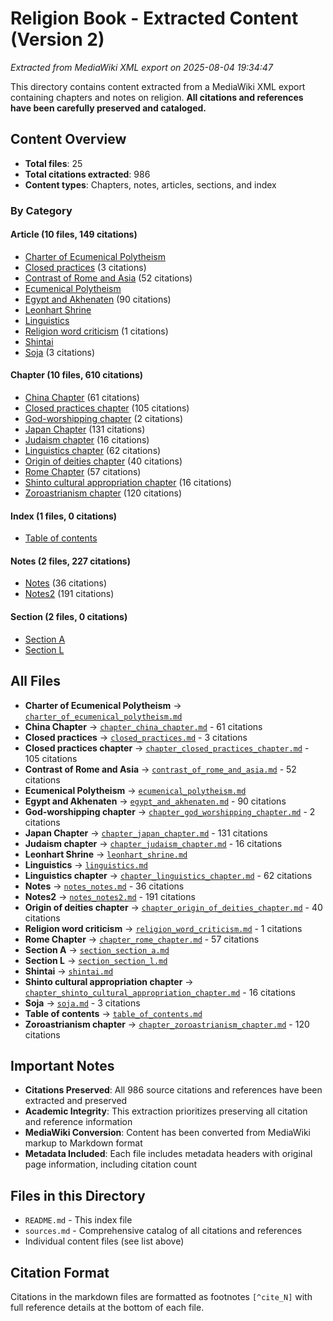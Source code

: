# Religion Book - Extracted Content (Version 2)

*Extracted from MediaWiki XML export on 2025-08-04 19:34:47*

This directory contains content extracted from a MediaWiki XML export containing chapters and notes on religion. **All citations and references have been carefully preserved and cataloged.**

## Content Overview

- **Total files**: 25
- **Total citations extracted**: 986
- **Content types**: Chapters, notes, articles, sections, and index

### By Category

#### Article (10 files, 149 citations)

- [Charter of Ecumenical Polytheism](charter_of_ecumenical_polytheism.md)
- [Closed practices](closed_practices.md) (3 citations)
- [Contrast of Rome and Asia](contrast_of_rome_and_asia.md) (52 citations)
- [Ecumenical Polytheism](ecumenical_polytheism.md)
- [Egypt and Akhenaten](egypt_and_akhenaten.md) (90 citations)
- [Leonhart Shrine](leonhart_shrine.md)
- [Linguistics](linguistics.md)
- [Religion word criticism](religion_word_criticism.md) (1 citations)
- [Shintai](shintai.md)
- [Soja](soja.md) (3 citations)

#### Chapter (10 files, 610 citations)

- [China Chapter](chapter_china_chapter.md) (61 citations)
- [Closed practices chapter](chapter_closed_practices_chapter.md) (105 citations)
- [God-worshipping chapter](chapter_god_worshipping_chapter.md) (2 citations)
- [Japan Chapter](chapter_japan_chapter.md) (131 citations)
- [Judaism chapter](chapter_judaism_chapter.md) (16 citations)
- [Linguistics chapter](chapter_linguistics_chapter.md) (62 citations)
- [Origin of deities chapter](chapter_origin_of_deities_chapter.md) (40 citations)
- [Rome Chapter](chapter_rome_chapter.md) (57 citations)
- [Shinto cultural appropriation chapter](chapter_shinto_cultural_appropriation_chapter.md) (16 citations)
- [Zoroastrianism chapter](chapter_zoroastrianism_chapter.md) (120 citations)

#### Index (1 files, 0 citations)

- [Table of contents](table_of_contents.md)

#### Notes (2 files, 227 citations)

- [Notes](notes_notes.md) (36 citations)
- [Notes2](notes_notes2.md) (191 citations)

#### Section (2 files, 0 citations)

- [Section A](section_section_a.md)
- [Section L](section_section_l.md)

## All Files

- **Charter of Ecumenical Polytheism** → [`charter_of_ecumenical_polytheism.md`](charter_of_ecumenical_polytheism.md)
- **China Chapter** → [`chapter_china_chapter.md`](chapter_china_chapter.md) - 61 citations
- **Closed practices** → [`closed_practices.md`](closed_practices.md) - 3 citations
- **Closed practices chapter** → [`chapter_closed_practices_chapter.md`](chapter_closed_practices_chapter.md) - 105 citations
- **Contrast of Rome and Asia** → [`contrast_of_rome_and_asia.md`](contrast_of_rome_and_asia.md) - 52 citations
- **Ecumenical Polytheism** → [`ecumenical_polytheism.md`](ecumenical_polytheism.md)
- **Egypt and Akhenaten** → [`egypt_and_akhenaten.md`](egypt_and_akhenaten.md) - 90 citations
- **God-worshipping chapter** → [`chapter_god_worshipping_chapter.md`](chapter_god_worshipping_chapter.md) - 2 citations
- **Japan Chapter** → [`chapter_japan_chapter.md`](chapter_japan_chapter.md) - 131 citations
- **Judaism chapter** → [`chapter_judaism_chapter.md`](chapter_judaism_chapter.md) - 16 citations
- **Leonhart Shrine** → [`leonhart_shrine.md`](leonhart_shrine.md)
- **Linguistics** → [`linguistics.md`](linguistics.md)
- **Linguistics chapter** → [`chapter_linguistics_chapter.md`](chapter_linguistics_chapter.md) - 62 citations
- **Notes** → [`notes_notes.md`](notes_notes.md) - 36 citations
- **Notes2** → [`notes_notes2.md`](notes_notes2.md) - 191 citations
- **Origin of deities chapter** → [`chapter_origin_of_deities_chapter.md`](chapter_origin_of_deities_chapter.md) - 40 citations
- **Religion word criticism** → [`religion_word_criticism.md`](religion_word_criticism.md) - 1 citations
- **Rome Chapter** → [`chapter_rome_chapter.md`](chapter_rome_chapter.md) - 57 citations
- **Section A** → [`section_section_a.md`](section_section_a.md)
- **Section L** → [`section_section_l.md`](section_section_l.md)
- **Shintai** → [`shintai.md`](shintai.md)
- **Shinto cultural appropriation chapter** → [`chapter_shinto_cultural_appropriation_chapter.md`](chapter_shinto_cultural_appropriation_chapter.md) - 16 citations
- **Soja** → [`soja.md`](soja.md) - 3 citations
- **Table of contents** → [`table_of_contents.md`](table_of_contents.md)
- **Zoroastrianism chapter** → [`chapter_zoroastrianism_chapter.md`](chapter_zoroastrianism_chapter.md) - 120 citations


## Important Notes

- **Citations Preserved**: All 986 source citations and references have been extracted and preserved
- **Academic Integrity**: This extraction prioritizes preserving all citation and reference information
- **MediaWiki Conversion**: Content has been converted from MediaWiki markup to Markdown format
- **Metadata Included**: Each file includes metadata headers with original page information, including citation count

## Files in this Directory

- `README.md` - This index file
- `sources.md` - Comprehensive catalog of all citations and references
- Individual content files (see list above)

## Citation Format

Citations in the markdown files are formatted as footnotes `[^cite_N]` with full reference details at the bottom of each file.

